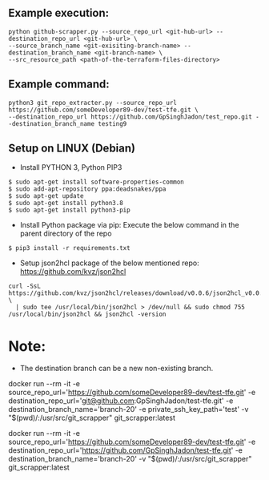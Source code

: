## Example execution:
```code
python github-scrapper.py --source_repo_url <git-hub-url> --destination_repo_url <git-hub-url> \
--source_branch_name <git-exisiting-branch-name> --destination_branch_name <git-branch-name> \
--src_resource_path <path-of-the-terraform-files-directory>
```
## Example command:
```code
python3 git_repo_extracter.py --source_repo_url https://github.com/someDeveloper89-dev/test-tfe.git \
--destination_repo_url https://github.com/GpSinghJadon/test_repo.git --destination_branch_name testing9
```

## Setup on LINUX (Debian)
* Install PYTHON 3, Python PIP3

``` 
$ sudo apt-get install software-properties-common
$ sudo add-apt-repository ppa:deadsnakes/ppa
$ sudo apt-get update
$ sudo apt-get install python3.8
$ sudo apt-get install python3-pip 
```
* Install Python package via pip:
Execute the below command in the parent directory of the repo

```
$ pip3 install -r requirements.txt 
```
* Setup json2hcl package of the below mentioned repo:
https://github.com/kvz/json2hcl
```
curl -SsL https://github.com/kvz/json2hcl/releases/download/v0.0.6/json2hcl_v0.0.6_linux_amd64 \
  | sudo tee /usr/local/bin/json2hcl > /dev/null && sudo chmod 755 /usr/local/bin/json2hcl && json2hcl -version
  ```

# Note:
* The destination branch can be a new non-existing branch.




docker run --rm -it -e source_repo_url='https://github.com/someDeveloper89-dev/test-tfe.git' -e destination_repo_url='git@github.com:GpSinghJadon/test-tfe.git' -e destination_branch_name='branch-20' -e private_ssh_key_path='test'  -v "$(pwd)/:/usr/src/git_scrapper"  git_scrapper:latest

docker run --rm -it -e source_repo_url='https://github.com/someDeveloper89-dev/test-tfe.git' -e destination_repo_url='https://github.com/GpSinghJadon/test-tfe.git' -e destination_branch_name='branch-20' -v "$(pwd)/:/usr/src/git_scrapper"  git_scrapper:latest